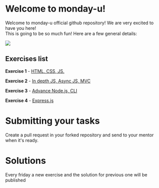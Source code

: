 # Welcome to monday-u!

Welcome to monday-u official github repository! We are very excited to have you here!  
This is going to be so much fun! Here are a few general details:

![](https://i.ytimg.com/vi/6_zFLsW7z2E/maxresdefault.jpg)

## Exercises list

**Exercise 1** - [HTML, CSS, JS.](https://github.com/monday-u-com/monday-u-exercises/tree/main/src/ex1)

**Exercise 2** - [In depth JS, Async JS, MVC](https://github.com/monday-u-com/monday-u-exercises/tree/main/src/ex2)

**Exercise 3** - [Advance Node.js, CLI](https://github.com/monday-u-com/monday-u-exercises/tree/main/src/ex3)


**Exercise 4** - [Express.js](https://github.com/monday-u-com/monday-u-exercises/tree/main/src/ex4)

# Submitting your tasks
Create a pull request in your forked repository and send to your mentor when it's ready.

# Solutions

Every friday a new exercise and the solution for previous one will be published
